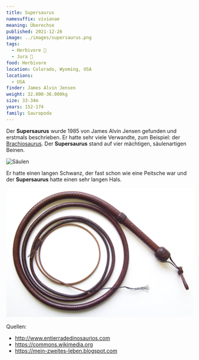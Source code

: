 ```yaml
---
title: Supersaurus
namesuffix: vivianae
meaning: Überechse
published: 2021-12-26
image: ../images/supersaurus.png
tags:
  - Herbivore 🌿
  - Jura 🦴
food: Herbivore
location: Colorado, Wyoming, USA
locations:
  - USA
finder: James Alvin Jensen
weight: 32.000-36.000kg
size: 33-34m
years: 152-174
family: Sauropoda
---
```

Der **Supersaurus** wurde 1985 von James Alvin Jensen gefunden und erstmals beschrieben. Er hatte sehr viele Verwandte, zum Beispiel: der [Brachiosaurus](/dinos/bachiosuarus). Der **Supersaurus** stand auf vier mächtigen, säulenartigen Beinen.

![Säulen](../images/säulen.jpg)

Er hatte einen langen Schwanz, der fast schon wie eine Peitsche war und der **Supersaurus** hatte einen sehr langen Hals.

![Peitsche](../images/peitsche.png)

Quellen:

* <http://www.entierradedinosaurios.com>
* <https://commons.wikimedia.org>
* <https://mein-zweites-leben.blogspot.com>
